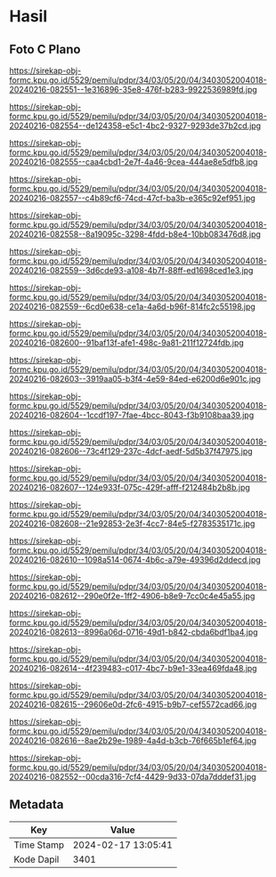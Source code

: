 # Hasil

## Foto C Plano

https://sirekap-obj-formc.kpu.go.id/5529/pemilu/pdpr/34/03/05/20/04/3403052004018-20240216-082551--1e316896-35e8-476f-b283-9922536989fd.jpg

https://sirekap-obj-formc.kpu.go.id/5529/pemilu/pdpr/34/03/05/20/04/3403052004018-20240216-082554--de124358-e5c1-4bc2-9327-9293de37b2cd.jpg

https://sirekap-obj-formc.kpu.go.id/5529/pemilu/pdpr/34/03/05/20/04/3403052004018-20240216-082555--caa4cbd1-2e7f-4a46-9cea-444ae8e5dfb8.jpg

https://sirekap-obj-formc.kpu.go.id/5529/pemilu/pdpr/34/03/05/20/04/3403052004018-20240216-082557--c4b89cf6-74cd-47cf-ba3b-e365c92ef951.jpg

https://sirekap-obj-formc.kpu.go.id/5529/pemilu/pdpr/34/03/05/20/04/3403052004018-20240216-082558--8a19095c-3298-4fdd-b8e4-10bb083476d8.jpg

https://sirekap-obj-formc.kpu.go.id/5529/pemilu/pdpr/34/03/05/20/04/3403052004018-20240216-082559--3d6cde93-a108-4b7f-88ff-ed1698ced1e3.jpg

https://sirekap-obj-formc.kpu.go.id/5529/pemilu/pdpr/34/03/05/20/04/3403052004018-20240216-082559--6cd0e638-ce1a-4a6d-b96f-814fc2c55198.jpg

https://sirekap-obj-formc.kpu.go.id/5529/pemilu/pdpr/34/03/05/20/04/3403052004018-20240216-082600--91baf13f-afe1-498c-9a81-211f12724fdb.jpg

https://sirekap-obj-formc.kpu.go.id/5529/pemilu/pdpr/34/03/05/20/04/3403052004018-20240216-082603--3919aa05-b3f4-4e59-84ed-e6200d6e901c.jpg

https://sirekap-obj-formc.kpu.go.id/5529/pemilu/pdpr/34/03/05/20/04/3403052004018-20240216-082604--1ccdf197-7fae-4bcc-8043-f3b9108baa39.jpg

https://sirekap-obj-formc.kpu.go.id/5529/pemilu/pdpr/34/03/05/20/04/3403052004018-20240216-082606--73c4f129-237c-4dcf-aedf-5d5b37f47975.jpg

https://sirekap-obj-formc.kpu.go.id/5529/pemilu/pdpr/34/03/05/20/04/3403052004018-20240216-082607--124e933f-075c-429f-afff-f212484b2b8b.jpg

https://sirekap-obj-formc.kpu.go.id/5529/pemilu/pdpr/34/03/05/20/04/3403052004018-20240216-082608--21e92853-2e3f-4cc7-84e5-f2783535171c.jpg

https://sirekap-obj-formc.kpu.go.id/5529/pemilu/pdpr/34/03/05/20/04/3403052004018-20240216-082610--1098a514-0674-4b6c-a79e-49396d2ddecd.jpg

https://sirekap-obj-formc.kpu.go.id/5529/pemilu/pdpr/34/03/05/20/04/3403052004018-20240216-082612--290e0f2e-1ff2-4906-b8e9-7cc0c4e45a55.jpg

https://sirekap-obj-formc.kpu.go.id/5529/pemilu/pdpr/34/03/05/20/04/3403052004018-20240216-082613--8996a06d-0716-49d1-b842-cbda6bdf1ba4.jpg

https://sirekap-obj-formc.kpu.go.id/5529/pemilu/pdpr/34/03/05/20/04/3403052004018-20240216-082614--4f239483-c017-4bc7-b9e1-33ea469fda48.jpg

https://sirekap-obj-formc.kpu.go.id/5529/pemilu/pdpr/34/03/05/20/04/3403052004018-20240216-082615--29606e0d-2fc6-4915-b9b7-cef5572cad66.jpg

https://sirekap-obj-formc.kpu.go.id/5529/pemilu/pdpr/34/03/05/20/04/3403052004018-20240216-082616--8ae2b29e-1989-4a4d-b3cb-76f665b1ef64.jpg

https://sirekap-obj-formc.kpu.go.id/5529/pemilu/pdpr/34/03/05/20/04/3403052004018-20240216-082552--00cda316-7cf4-4429-9d33-07da7dddef31.jpg


## Metadata

| Key        | Value               |
| ---------- | ------------------- |
| Time Stamp | 2024-02-17 13:05:41 |
| Kode Dapil | 3401                |



